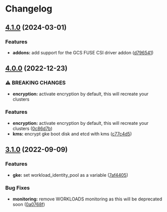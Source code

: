 # Changelog

## [4.1.0](https://github.com/padok-team/terraform-google-gke/compare/v4.0.0...v4.1.0) (2024-03-01)


### Features

* **addons:** add support for the GCS FUSE CSI driver addon ([d796541](https://github.com/padok-team/terraform-google-gke/commit/d796541649a46118ebb8eeb989546cf6e6da90e2))

## [4.0.0](https://github.com/padok-team/terraform-google-gke/compare/v3.1.0...v4.0.0) (2022-12-23)


### ⚠ BREAKING CHANGES

* **encryption:** activate encryption by default, this will recreate your clusters

### Features

* **encryption:** activate encryption by default, this will recreate your clusters ([0c86d7b](https://github.com/padok-team/terraform-google-gke/commit/0c86d7b51d60eead7e32d6fbb76fe155a2fea309))
* **kms:** encrypt gke boot disk and etcd with kms ([c77c4d5](https://github.com/padok-team/terraform-google-gke/commit/c77c4d553d25fff8dff052f2b8904bf436662409))

## [3.1.0](https://github.com/padok-team/terraform-google-gke/compare/v3.0.1...v3.1.0) (2022-09-09)


### Features

* **gke:** set workload_identity_pool as a variable ([7af4405](https://github.com/padok-team/terraform-google-gke/commit/7af440550eff0e5337900c309708c137c1c89f3c))


### Bug Fixes

* **monitoring:** remove WORKLOADS monitoring as this will be deprecated soon ([0a0768f](https://github.com/padok-team/terraform-google-gke/commit/0a0768fd3710e7ad3f805ecb0fe9dcab3c465bc6))

